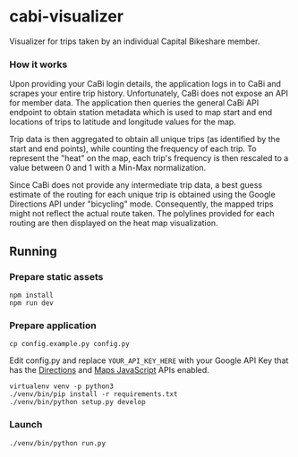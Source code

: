 # cabi-visualizer

Visualizer for trips taken by an individual Capital Bikeshare member.

### How it works

Upon providing your CaBi login details, the application logs in to CaBi and scrapes your entire trip history. Unfortunately, CaBi does not expose an API for member data. The application then queries the general CaBi API endpoint to obtain station metadata which is used to map start and end locations of trips to latitude and longitude values for the map.

Trip data is then aggregated to obtain all unique trips (as identified by the start and end points), while counting the frequency of each trip. To represent the "heat" on the map, each trip's frequency is then rescaled to a value between 0 and 1 with a Min-Max normalization.

Since CaBi does not provide any intermediate trip data, a best guess estimate of the routing for each unique trip is obtained using the Google Directions API under "bicycling" mode. Consequently, the mapped trips might not reflect the actual route taken. The polylines provided for each routing are then displayed on the heat map visualization.

## Running

### Prepare static assets

```
npm install
npm run dev
```

### Prepare application

```
cp config.example.py config.py
```

Edit config.py and replace `YOUR_API_KEY_HERE` with your Google API Key that has the [Directions](https://developers.google.com/maps/documentation/directions/) and [Maps JavaScript](https://developers.google.com/maps/documentation/javascript/) APIs enabled.

```
virtualenv venv -p python3
./venv/bin/pip install -r requirements.txt
./venv/bin/python setup.py develop
```

### Launch

```
./venv/bin/python run.py
```
